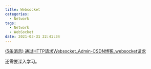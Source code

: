 ```yaml
---
title: Websocket
categories:
  - Network
tags:
  - Network
  - WebSocket
date: 2021-03-31 22:41:34
---
```




[(5条消息) 通过HTTP请求Websocket_Admin-CSDN博客_websocket请求](https://blog.csdn.net/zt102545/article/details/85396360)



还需要深入学习。

